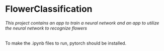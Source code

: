 # FlowerClassification
###### This project contains an app to train a neural network and an app to utilize the neural network to recognize flowers
To make the  .ipynb files to run, pytorch should be installed. <br>